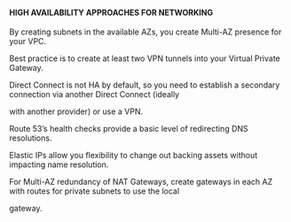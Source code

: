 #### HIGH AVAILABILITY APPROACHES FOR NETWORKING

By creating subnets in the available AZs, you create Multi-AZ presence for your
VPC.

Best practice is to create at least two VPN tunnels into your Virtual Private
Gateway.

Direct Connect is not HA by default, so you need to establish a secondary
connection via another Direct Connect (ideally

with another provider) or use a VPN.

Route 53’s health checks provide a basic level of redirecting DNS resolutions.

Elastic IPs allow you flexibility to change out backing assets without impacting
name resolution.

For Multi-AZ redundancy of NAT Gateways, create gateways in each AZ with routes
for private subnets to use the local

gateway.

